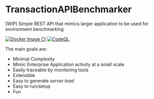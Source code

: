 # TransactionAPIBenchmarker
[WIP] Simple REST API that mimics larger application to be used for environment benchmarking

[![Docker Image CI](https://github.com/weisso5/TransactionAPIBenchmarker/actions/workflows/docker-image.yml/badge.svg?branch=main)](https://github.com/weisso5/TransactionAPIBenchmarker/actions/workflows/docker-image.yml)
[![CodeQL](https://github.com/weisso5/TransactionAPIBenchmarker/actions/workflows/codeql-analysis.yml/badge.svg?branch=main)](https://github.com/weisso5/TransactionAPIBenchmarker/actions/workflows/codeql-analysis.yml)

The main goals are:

* Minimal Complexity
* Mimic Enterprise Application activity at a small scale
* Easily traceable by monitoring tools
* Extensible
* Easy to generate _server load_
* Easy to run/setup
* Fun
